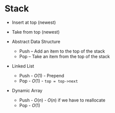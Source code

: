 # Stack

- Insert at top (newest)
- Take from top (newest)
- Abstract Data Structure
    - Push – Add an item to the top of the stack
    - Pop – Take an item from the top of the stack

- Linked List
    - Push - $O(1)$ - Prepend
    - Pop - $O(1)$ - `top = top->next`
- Dynamic Array
    - Push - $O(n)$ - $O(n)$ if we have to reallocate
    - Pop - $O(1)$
